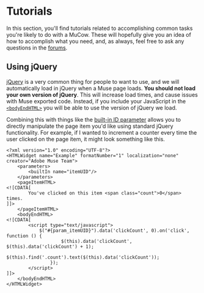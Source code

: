 # Tutorials
In this section, you'll find tutorials related to accomplishing common
tasks you're likely to do with a MuCow. These will hopefully give you
an idea of how to accomplish what you need, and, as always, feel free
to ask any questions in the [forums][1].

## Using jQuery

[jQuery][2] is a very common thing for people to want to use, and we
will automatically load in jQuery when a Muse page loads. **You should
not load your own version of jQuery**. This will increase load times,
and cause issues with Muse exported code. Instead, if you include your
JavaScript in the [`<bodyEndHTML>`][3] you will be able to use the
version of jQuery we load.

Combining this with things like the [built-in ID parameter][4] allows
you to directly manipulate the page item you'd like using standard
jQuery functionality. For example, if I wanted to increment a counter
every time the user clicked on the page item, it might look something
like this.

	<?xml version="1.0" encoding="UTF-8"?>
	<HTMLWidget name="Example" formatNumber="1" localization="none" creator="Adobe Muse Team">
		<parameters>
			<builtIn name="itemUID"/>
		</parameters>
		<pageItemHTML>
	<![CDATA[
			You've clicked on this item <span class="count">0</span> times.
	]]>
		</pageItemHTML>
		<bodyEndHTML>
	<![CDATA[
			<script type="text/javascript">
				$("#{param_itemUID}").data('clickCount', 0).on('click', function () {
						$(this).data('clickCount', $(this).data('clickCount') + 1);
						$(this).find('.count').text($(this).data('clickCount'));
					});
			</script>
	]]>
		</bodyEndHTML>
	</HTMLWidget>

 [1]: http://forums.adobe.com/community/muse
 [2]: http://jquery.com
 [3]: ./04-Content%20Tags.md
 [4]: ./03-Parameter%20Tags.md